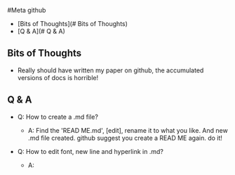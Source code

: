 #Meta github
* [Bits of Thoughts](# Bits of Thoughts)
* [Q & A](# Q & A)

## Bits of Thoughts
* Really should have written my paper on github, the accumulated versions of docs is horrible!

## Q & A
* Q: How to create a .md file?
   * A: Find the 'READ ME.md', [edit], rename it to what you like. And new .md file created. github suggest you create a READ ME again. do it!

* Q: How to edit font, new line and hyperlink in .md?
   * A: 


